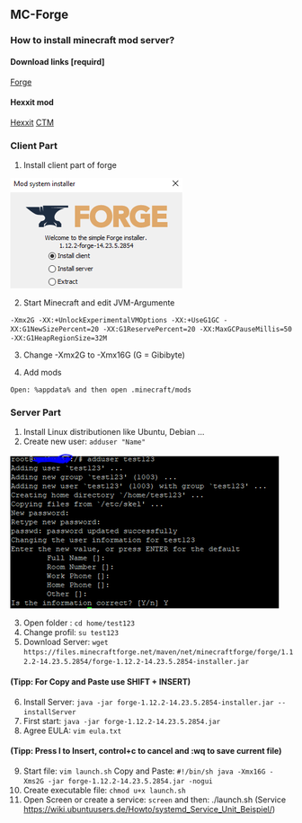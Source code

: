 ## MC-Forge

### How to install minecraft mod server?

#### Download links [requird]
[Forge](http://files.minecraftforge.net/maven/net/minecraftforge/forge/index_1.12.2.html)

#### Hexxit mod 
[Hexxit](https://media.forgecdn.net/files/2972/393/Hexxit+Updated+Server+Pack.zip)
[CTM](https://media.forgecdn.net/files/2915/363/CTM-MC1.12.2-1.0.2.31.jar)

### Client Part

1. Install client part of forge

![alt text](https://github.com/Ktechen/MC-Forge/blob/master/pic/Client.PNG)

2. Start Minecraft and edit JVM-Argumente

```JVM-Argumente
-Xmx2G -XX:+UnlockExperimentalVMOptions -XX:+UseG1GC -XX:G1NewSizePercent=20 -XX:G1ReservePercent=20 -XX:MaxGCPauseMillis=50 -XX:G1HeapRegionSize=32M
```
3. Change -Xmx2G to -Xmx16G (G = Gibibyte)

4. Add mods 

```%appdata%
Open: %appdata% and then open .minecraft/mods
```

### Server Part

1. Install Linux distributionen like Ubuntu, Debian ...
2. Create new user: ``` adduser "Name" ```

![alt text](https://github.com/Ktechen/MC-Forge/blob/master/pic/adduser.PNG)

3. Open folder : ``` cd home/test123 ``` 
4. Change profil: ``` su test123 ``` 
5. Download Server: ``` wget https://files.minecraftforge.net/maven/net/minecraftforge/forge/1.12.2-14.23.5.2854/forge-1.12.2-14.23.5.2854-installer.jar ``` 
#### (Tipp: For Copy and Paste use SHIFT + INSERT)
6. Install Server: ``` java -jar forge-1.12.2-14.23.5.2854-installer.jar --installServer ```
7. First start: ``` java -jar forge-1.12.2-14.23.5.2854.jar ```
8. Agree EULA: ``` vim eula.txt  ```
#### (Tipp: Press I to Insert, control+c to cancel and :wq to save current file) 
9. Start file: ``` vim launch.sh ``` Copy and Paste: ``` #!/bin/sh java -Xmx16G -Xms2G -jar forge-1.12.2-14.23.5.2854.jar -nogui ```
10. Create executable file: ``` chmod u+x launch.sh ```
11. Open Screen or create a service: ``` screen ``` and then: ./launch.sh (Service https://wiki.ubuntuusers.de/Howto/systemd_Service_Unit_Beispiel/)
